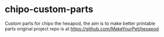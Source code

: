 # chipo-custom-parts
Custom parts for chipo the hexapod, the aim is to make better printable parts
original project repo is at 
https://github.com/MakeYourPet/hexapod
